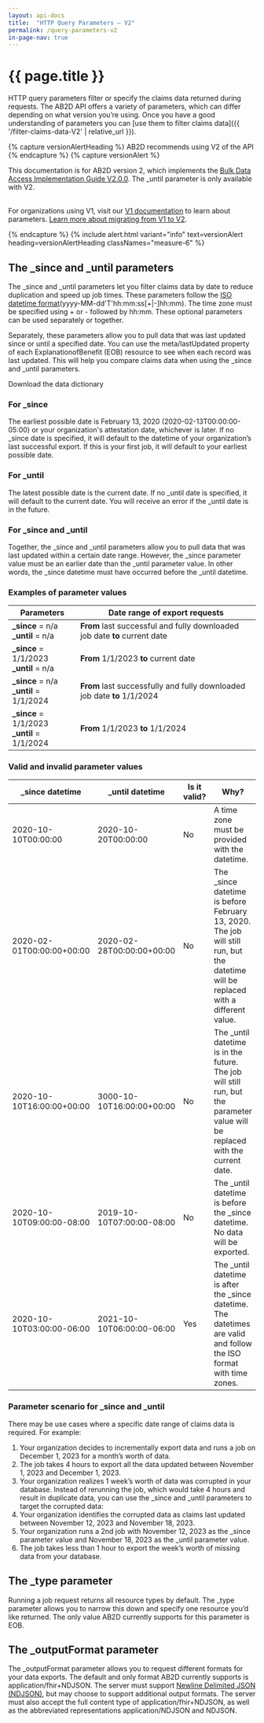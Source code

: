 ```yaml
---
layout: api-docs
title:  "HTTP Query Parameters – V2"
permalink: /query-parameters-v2
in-page-nav: true
---
```


# {{ page.title }}

HTTP query parameters filter or specify the claims data returned during requests. The AB2D API offers a variety of parameters, which can differ depending on what version you’re using. Once you have a good understanding of parameters you can [use them to filter claims data]({{ '/filter-claims-data-V2' | relative_url }}).

{% capture versionAlertHeading %}
    AB2D recommends using V2 of the API
{% endcapture %}
{% capture versionAlert %}
    <p>
        This documentation is for AB2D version 2, which implements the <a href="https://hl7.org/fhir/uv/bulkdata/">Bulk Data Access Implementation Guide V2.0.0</a>. The _until parameter is only available with V2. 
    </p>
    <p>    
        For organizations using V1, visit our <a href="{{ '/filter-claims-data-V1' | relative_url }}">V1 documentation</a> to learn about parameters. <a href="https://github.com/CMSgov/ab2d-pdp-documentation/raw/main/AB2D%20STU3-R4%20Migration%20Guide%20Final.xlsx">Learn more about migrating from V1 to V2</a>.
    </p>
{% endcapture %}
{% include alert.html variant="info" text=versionAlert heading=versionAlertHeading classNames="measure-6" %}

## The _since and _until parameters

<p>The _since and _until parameters let you filter claims data by date to reduce duplication and speed up job times. These parameters follow the <a href="https://en.wikipedia.org/wiki/ISO_8601">ISO datetime format</a>(yyyy-MM-dd'T'hh:mm:ss[+|-]hh:mm). The time zone must be specified using + or - followed by hh:mm. These optional parameters can be used separately or together.</p>

Separately, these parameters allow you to pull data that was last updated since or until a specified date. You can use the meta/lastUpdated property of each ExplanationofBenefit (EOB) resource to see when each record was last updated. This will help you compare claims data when using the  _since and _until parameters. 

Download the data dictionary 
<!--TODO: add downloadable spreadsheet when we have it-->

### For _since

The earliest possible date is February 13, 2020 (2020-02-13T00:00:00-05:00) or your organization's attestation date, whichever is later. If no _since date is specified, it will default to the datetime of your organization’s last successful export. If this is your first job, it will default to your earliest possible date. 

### For _until

The latest possible date is the current date. If no _until date is specified, it will default to the current date. You will receive an error if the _until date is in the future.

### For _since and _until 

Together, the _since and _until parameters allow you to pull data that was last updated within a certain date range. However, the _since parameter value must be an earlier date than the _until parameter value. In other words, the _since datetime must have occurred before the _until datetime. 

### Examples of parameter values

<table class="usa-table usa-table--stacked usa-table--borderless">
    <thead>
        <tr>
            <th scope="col">Parameters</th>
            <th scope="col">Date range of export requests</th>
        </tr>
    </thead>
    <tbody>
        <tr>
            <td data-label="Parameters"><b>_since</b> = n/a <br> <b>_until</b> = n/a</td>
            <td data-label="Date range of export requests"><b>From</b> last successful and fully downloaded job date <b>to</b> current date</td>
        </tr>
        <tr>
            <td data-label="Parameters"><b>_since</b> = 1/1/2023 <br> <b>_until</b> = n/a</td>
            <td data-label="Date range of export requests"><b>From</b> 1/1/2023 <b>to</b> current date</td>
        </tr>
        <tr>
            <td data-label="Parameters"><b>_since</b> = n/a <br> <b>_until</b> = 1/1/2024</td>
            <td data-label="Date range of export requests"><b>From</b> last successfully and fully downloaded job date <b>to</b> 1/1/2024</td>
        </tr>
        <tr>
            <td data-label="Parameters"><b>_since</b> = 1/1/2023 <br> <b>_until</b> = 1/1/2024</td>
            <td data-label="Date range of export requests"><b>From</b> 1/1/2023 <b>to</b> 1/1/2024</td>
        </tr>
    </tbody>
</table>

### Valid and invalid parameter values

<table class="usa-table usa-table--stacked usa-table--borderless">
    <thead>
        <tr>
            <th scope="col">_since datetime</th>
            <th scope="col">_until datetime</th>
            <th scope="col">Is it valid?</th>
            <th scope="col">Why?</th>
        </tr>
    </thead>
    <tbody>
        <tr>
            <td data-label="_since datetime">2020-10-10T00:00:00</td>
            <td data-label="_until datetime">2020-10-20T00:00:00</td>
            <td data-label="Is it valid?">No</td>
            <td data-label="Why?">A time zone must be provided with the datetime.</td>
        </tr>
        <tr>
            <td data-label="_since datetime">2020-02-01T00:00:00+00:00</td>
            <td data-label="_until datetime">2020-02-28T00:00:00+00:00</td>
            <td data-label="Is it valid?">No</td>
            <td data-label="Why?">The _since datetime is before February 13, 2020. The job will still run, but the datetime will be replaced with a different value.</td>
        </tr>
        <tr>
            <td data-label="_since datetime">2020-10-10T16:00:00+00:00</td>
            <td data-label="_until datetime">3000-10-10T16:00:00+00:00</td>
            <td data-label="Is it valid?">No</td>
            <td data-label="Why?">The _until datetime is in the future. The job will still run, but the parameter value will be replaced with the current date.</td>
        </tr>
        <tr>
            <td data-label="_since datetime">2020-10-10T09:00:00-08:00</td>
            <td data-label="_until datetime">2019-10-10T07:00:00-08:00</td>
            <td data-label="Is it valid?">No</td>
            <td data-label="Why?">The _until datetime is before the _since datetime. No data will be exported.</td>
        </tr>
        <tr>
            <td data-label="_since datetime">2020-10-10T03:00:00-06:00</td>
            <td data-label="_until datetime">2021-10-10T06:00:00-06:00</td>
            <td data-label="Is it valid?">Yes</td>
            <td data-label="Why?">The _until datetime is after the _since datetime. The datetimes are valid and follow the ISO format with time zones.</td>
        </tr>
    </tbody>
</table>

### Parameter scenario for _since and _until 

There may be use cases where a specific date range of claims data is required. For example:
1. Your organization decides to incrementally export data and runs a job on December 1, 2023 for a month’s worth of data. 
2. The job takes 4 hours to export all the data updated between November 1, 2023 and December 1, 2023. 
3. Your organization realizes 1 week’s worth of data was corrupted in your database. Instead of rerunning the job, which would take 4 hours and result in duplicate data, you can use the _since and _until parameters to target the corrupted data:
4. Your organization identifies the corrupted data as claims last updated between November 12, 2023 and November 18, 2023. 
5. Your organization runs a 2nd job with November 12, 2023 as the _since parameter value and November 18, 2023 as the _until parameter value. 
6. The job takes less than 1 hour to export the week’s worth of missing data from your database. 

## The _type parameter 

Running a job request returns all resource types by default. The _type parameter allows you to narrow this down and specify one resource you’d like returned. The only value AB2D currently supports for this parameter is EOB. 

## The _outputFormat parameter 

The _outputFormat parameter allows you to request different formats for your data exports. The default and only format AB2D currently supports is application/fhir+NDJSON. The server must support [Newline Delimited JSON (NDJSON)](http://ndjson.org/), but may choose to support additional output formats. The server must also accept the full content type of application/fhir+NDJSON, as well as the abbreviated representations application/NDJSON and NDJSON.

